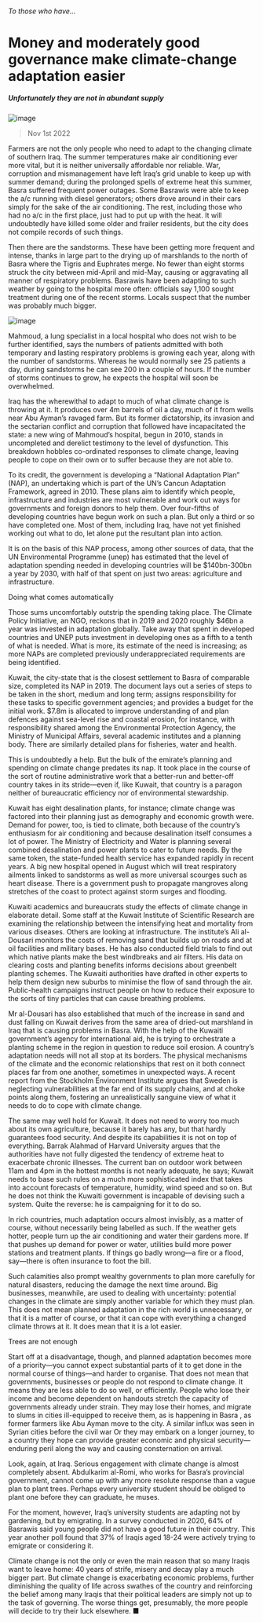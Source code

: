 ###### To those who have...
# Money and moderately good governance make climate-change adaptation easier 
##### Unfortunately they are not in abundant supply 
![image](images/20221105_SRD002.jpg) 
> Nov 1st 2022 
Farmers are not the only people who need to adapt to the changing climate of southern Iraq. The summer temperatures make air conditioning ever more vital, but it is neither universally affordable nor reliable. War, corruption and mismanagement have left Iraq’s grid unable to keep up with summer demand; during the prolonged spells of extreme heat this summer, Basra suffered frequent power outages. Some Basrawis were able to keep the a/c running with diesel generators; others drove around in their cars simply for the sake of the air conditioning. The rest, including those who had no a/c in the first place, just had to put up with the heat. It will undoubtedly have killed some older and frailer residents, but the city does not compile records of such things.
Then there are the sandstorms. These have been getting more frequent and intense, thanks in large part to the drying up of marshlands to the north of Basra where the Tigris and Euphrates merge. No fewer than eight storms struck the city between mid-April and mid-May, causing or aggravating all manner of respiratory problems. Basrawis have been adapting to such weather by going to the hospital more often: officials say 1,100 sought treatment during one of the recent storms. Locals suspect that the number was probably much bigger.
![image](images/20221105_SRM948.png) 

Mahmoud, a lung specialist in a local hospital who does not wish to be further identified, says the numbers of patients admitted with both temporary and lasting respiratory problems is growing each year, along with the number of sandstorms. Whereas he would normally see 25 patients a day, during sandstorms he can see 200 in a couple of hours. If the number of storms continues to grow, he expects the hospital will soon be overwhelmed. 
Iraq has the wherewithal to adapt to much of what climate change is throwing at it. It produces over 4m barrels of oil a day, much of it from wells near Abu Ayman’s ravaged farm. But its former dictatorship, its invasion and the sectarian conflict and corruption that followed have incapacitated the state: a new wing of Mahmoud’s hospital, begun in 2010, stands in uncompleted and derelict testimony to the level of dysfunction. This breakdown hobbles co-ordinated responses to climate change, leaving people to cope on their own or to suffer because they are not able to.
To its credit, the government is developing a “National Adaptation Plan” (NAP), an undertaking which is part of the UN’s Cancun Adaptation Framework, agreed in 2010. These plans aim to identify which people, infrastructure and industries are most vulnerable and work out ways for governments and foreign donors to help them. Over four-fifths of developing countries have begun work on such a plan. But only a third or so have completed one. Most of them, including Iraq, have not yet finished working out what to do, let alone put the resultant plan into action.
It is on the basis of this NAP process, among other sources of data, that the UN Environmental Programme (unep) has estimated that the level of adaptation spending needed in developing countries will be $140bn-300bn a year by 2030, with half of that spent on just two areas: agriculture and infrastructure. 
Doing what comes automatically
Those sums uncomfortably outstrip the spending taking place. The Climate Policy Initiative, an NGO, reckons that in 2019 and 2020 roughly $46bn a year was invested in adaptation globally. Take away that spent in developed countries and UNEP puts investment in developing ones as a fifth to a tenth of what is needed. What is more, its estimate of the need is increasing; as more NAPs are completed previously underappreciated requirements are being identified. 
Kuwait, the city-state that is the closest settlement to Basra of comparable size, completed its NAP in 2019. The document lays out a series of steps to be taken in the short, medium and long term; assigns responsibility for these tasks to specific government agencies; and provides a budget for the initial work. $7.8m is allocated to improve understanding of and plan defences against sea-level rise and coastal erosion, for instance, with responsibility shared among the Environmental Protection Agency, the Ministry of Municipal Affairs, several academic institutes and a planning body. There are similarly detailed plans for fisheries, water and health.
This is undoubtedly a help. But the bulk of the emirate’s planning and spending on climate change predates its nap. It took place in the course of the sort of routine administrative work that a better-run and better-off country takes in its stride—even if, like Kuwait, that country is a paragon neither of bureaucratic efficiency nor of environmental stewardship.
Kuwait has eight desalination plants, for instance; climate change was factored into their planning just as demography and economic growth were. Demand for power, too, is tied to climate, both because of the country’s enthusiasm for air conditioning and because desalination itself consumes a lot of power. The Ministry of Electricity and Water is planning several combined desalination and power plants to cater to future needs. By the same token, the state-funded health service has expanded rapidly in recent years. A big new hospital opened in August which will treat respiratory ailments linked to sandstorms as well as more universal scourges such as heart disease. There is a government push to propagate mangroves along stretches of the coast to protect against storm surges and flooding. 
Kuwaiti academics and bureaucrats study the effects of climate change in elaborate detail. Some staff at the Kuwait Institute of Scientific Research are examining the relationship between the intensifying heat and mortality from various diseases. Others are looking at infrastructure. The institute’s Ali al-Dousari monitors the costs of removing sand that builds up on roads and at oil facilities and military bases. He has also conducted field trials to find out which native plants make the best windbreaks and air filters. His data on clearing costs and planting benefits informs decisions about greenbelt planting schemes. The Kuwaiti authorities have drafted in other experts to help them design new suburbs to minimise the flow of sand through the air. Public-health campaigns instruct people on how to reduce their exposure to the sorts of tiny particles that can cause breathing problems. 
 
Mr al-Dousari has also established that much of the increase in sand and dust falling on Kuwait derives from the same area of dried-out marshland in Iraq that is causing problems in Basra. With the help of the Kuwaiti government’s agency for international aid, he is trying to orchestrate a planting scheme in the region in question to reduce soil erosion. A country’s adaptation needs will not all stop at its borders. The physical mechanisms of the climate and the economic relationships that rest on it both connect places far from one another, sometimes in unexpected ways. A recent report from the Stockholm Environment Institute argues that Sweden is neglecting vulnerabilities at the far end of its supply chains, and at choke points along them, fostering an unrealistically sanguine view of what it needs to do to cope with climate change. 
The same may well hold for Kuwait. It does not need to worry too much about its own agriculture, because it barely has any, but that hardly guarantees food security. And despite its capabilities it is not on top of everything. Barrak Alahmad of Harvard University argues that the authorities have not fully digested the tendency of extreme heat to exacerbate chronic illnesses. The current ban on outdoor work between 11am and 4pm in the hottest months is not nearly adequate, he says; Kuwait needs to base such rules on a much more sophisticated index that takes into account forecasts of temperature, humidity, wind speed and so on. But he does not think the Kuwaiti government is incapable of devising such a system. Quite the reverse: he is campaigning for it to do so.
In rich countries, much adaptation occurs almost invisibly, as a matter of course, without necessarily being labelled as such. If the weather gets hotter, people turn up the air conditioning and water their gardens more. If that pushes up demand for power or water, utilities build more power stations and treatment plants. If things go badly wrong—a fire or a flood, say—there is often insurance to foot the bill. 
Such calamities also prompt wealthy governments to plan more carefully for natural disasters, reducing the damage the next time around. Big businesses, meanwhile, are used to dealing with uncertainty: potential changes in the climate are simply another variable for which they must plan. This does not mean planned adaptation in the rich world is unnecessary, or that it is a matter of course, or that it can cope with everything a changed climate throws at it. It does mean that it is a lot easier.
Trees are not enough
Start off at a disadvantage, though, and planned adaptation becomes more of a priority—you cannot expect substantial parts of it to get done in the normal course of things—and harder to organise. That does not mean that governments, businesses or people do not respond to climate change. It means they are less able to do so well, or efficiently. People who lose their income and become dependent on handouts stretch the capacity of governments already under strain. They may lose their homes, and migrate to slums in cities ill-equipped to receive them, as is happening in Basra , as former farmers like Abu Ayman move to the city. A similar influx was seen in Syrian cities before the civil war Or they may embark on a longer journey, to a country they hope can provide greater economic and physical security—enduring peril along the way and causing consternation on arrival.
Look, again, at Iraq. Serious engagement with climate change is almost completely absent. Abdulkarim al-Romi, who works for Basra’s provincial government, cannot come up with any more resolute response than a vague plan to plant trees. Perhaps every university student should be obliged to plant one before they can graduate, he muses. 
For the moment, however, Iraq’s university students are adapting not by gardening, but by emigrating. In a survey conducted in 2020, 64% of Basrawis said young people did not have a good future in their country. This year another poll found that 37% of Iraqis aged 18-24 were actively trying to emigrate or considering it.
Climate change is not the only or even the main reason that so many Iraqis want to leave home: 40 years of strife, misery and decay play a much bigger part. But climate change is exacerbating economic problems, further diminishing the quality of life across swathes of the country and reinforcing the belief among many Iraqis that their political leaders are simply not up to the task of governing. The worse things get, presumably, the more people will decide to try their luck elsewhere. ■
